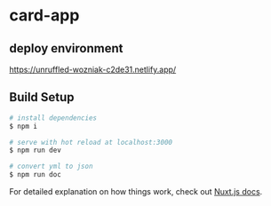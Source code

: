 # card-app

## deploy environment
https://unruffled-wozniak-c2de31.netlify.app/

## Build Setup

```bash
# install dependencies
$ npm i

# serve with hot reload at localhost:3000
$ npm run dev

# convert yml to json
$ npm run doc
```

For detailed explanation on how things work, check out [Nuxt.js docs](https://nuxtjs.org).
